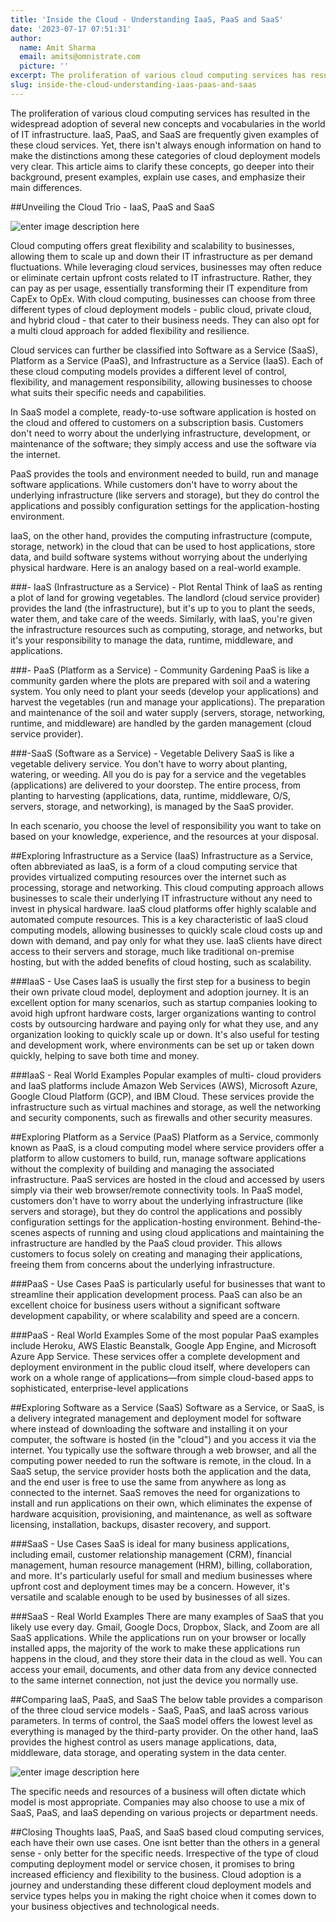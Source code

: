 ```yaml
---
title: 'Inside the Cloud - Understanding IaaS, PaaS and SaaS'
date: '2023-07-17 07:51:31'
author:
  name: Amit Sharma
  email: amits@omnistrate.com
  picture: ''
excerpt: The proliferation of various cloud computing services has resulted in the widespread adoption of several new concepts and vocabularies in the world of IT infrastructure.
slug: inside-the-cloud-understanding-iaas-paas-and-saas
---
```


The proliferation of various cloud computing services has resulted in the widespread adoption of several new concepts and vocabularies in the world of IT infrastructure. IaaS, PaaS, and SaaS are frequently given examples of these cloud services. Yet, there isn't always enough information on hand to make the distinctions among these categories of cloud deployment models very clear. This article aims to clarify these concepts, go deeper into their background, present examples, explain use cases, and emphasize their main differences.

##Unveiling the Cloud Trio - IaaS, PaaS and SaaS

![enter image description here][1]

Cloud computing offers great flexibility and scalability to businesses, allowing them to scale up and down their IT infrastructure as per demand fluctuations. While leveraging cloud services, businesses may often reduce or eliminate certain upfront costs related to IT infrastructure. Rather, they can pay as per usage, essentially transforming their IT expenditure from CapEx to OpEx. With cloud computing, businesses can choose from three different types of cloud deployment models - public cloud, private cloud, and hybrid cloud - that cater to their business needs. They can also opt for a multi cloud approach for added flexibility and resilience.

Cloud services can further be classified into Software as a Service (SaaS), Platform as a Service (PaaS), and Infrastructure as a Service (IaaS). Each of these cloud computing models provides a different level of control, flexibility, and management responsibility, allowing businesses to choose what suits their specific needs and capabilities.

In SaaS model a complete, ready-to-use software application is hosted on the cloud and offered to customers on a subscription basis. Customers don't need to worry about the underlying infrastructure, development, or maintenance of the software; they simply access and use the software via the internet.

PaaS provides the tools and environment needed to build, run and manage software applications. While customers don't have to worry about the underlying infrastructure (like servers and storage), but they do control the applications and possibly configuration settings for the application-hosting environment. 

IaaS, on the other hand, provides the computing infrastructure (compute, storage, network) in the cloud that can be used to host applications, store data, and build software systems without worrying about the underlying physical hardware. Here is an analogy based on a real-world example.

###- IaaS (Infrastructure as a Service) - Plot Rental
Think of IaaS as renting a plot of land for growing vegetables. The landlord (cloud service provider) provides the land (the infrastructure), but it's up to you to plant the seeds, water them, and take care of the weeds. Similarly, with IaaS, you're given the infrastructure resources such as computing, storage, and networks, but it's your responsibility to manage the data, runtime, middleware, and applications.

###- PaaS (Platform as a Service) - Community Gardening
PaaS is like a community garden where the plots are prepared with soil and a watering system. You only need to plant your seeds (develop your applications) and harvest the vegetables (run and manage your applications). The preparation and maintenance of the soil and water supply (servers, storage, networking, runtime, and middleware) are handled by the garden management (cloud service provider).

###-SaaS (Software as a Service) - Vegetable Delivery
SaaS is like a vegetable delivery service. You don't have to worry about planting, watering, or weeding. All you do is pay for a service and the vegetables (applications) are delivered to your doorstep. The entire process, from planting to harvesting (applications, data, runtime, middleware, O/S, servers, storage, and networking), is managed by the SaaS provider.

In each scenario, you choose the level of responsibility you want to take on based on your knowledge, experience, and the resources at your disposal.

##Exploring Infrastructure as a Service (IaaS)
Infrastructure as a Service, often abbreviated as IaaS, is a form of a cloud computing service that provides virtualized computing resources over the internet such as processing, storage and networking. This cloud computing approach allows businesses to scale their underlying IT infrastructure without any need to invest in physical hardware.
IaaS cloud platforms offer highly scalable and automated compute resources. This is a key characteristic of IaaS cloud computing models, allowing businesses to quickly scale cloud costs up and down with demand, and pay only for what they use. IaaS clients have direct access to their servers and storage, much like traditional on-premise hosting, but with the added benefits of cloud hosting, such as scalability.

###IaaS - Use Cases
IaaS is usually the first step for a business to begin their own private cloud model, deployment and adoption journey. It is an excellent option for many scenarios, such as startup companies looking to avoid high upfront hardware costs, larger organizations wanting to control costs by outsourcing hardware and paying only for what they use, and any organization looking to quickly scale up or down. It's also useful for testing and development work, where environments can be set up or taken down quickly, helping to save both time and money.

###IaaS - Real World Examples
Popular examples of multi- cloud providers and IaaS platforms include Amazon Web Services (AWS), Microsoft Azure, Google Cloud Platform (GCP), and IBM Cloud. These services provide the infrastructure such as virtual machines and storage, as well the networking and security components, such as firewalls and other security measures.

##Exploring Platform as a Service (PaaS) 
Platform as a Service, commonly known as PaaS, is a cloud computing model where service providers offer a platform to allow customers to build, run, manage software applications without the complexity of building and managing the associated infrastructure. PaaS services are hosted in the cloud and accessed by users simply via their web browser/remote connectivity tools.
In PaaS model, customers don't have to worry about the underlying infrastructure (like servers and storage), but they do control the applications and possibly configuration settings for the application-hosting environment. Behind-the-scenes aspects of running and using cloud applications and maintaining the infrastructure are handled by the PaaS cloud provider. This allows customers to focus solely on creating and managing their applications, freeing them from concerns about the underlying infrastructure. 

###PaaS - Use Cases
PaaS is particularly useful for businesses that want to streamline their application development process. PaaS can also be an excellent choice for business users without a significant software development capability, or where scalability and speed are a concern.

###PaaS - Real World Examples
Some of the most popular PaaS examples include Heroku, AWS Elastic Beanstalk, Google App Engine, and Microsoft Azure App Service. These services offer a complete development and deployment environment in the public cloud itself, where developers can work on a whole range of applications—from simple cloud-based apps to sophisticated, enterprise-level applications

##Exploring Software as a Service (SaaS)
Software as a Service, or SaaS, is a delivery integrated management and deployment model for software where instead of downloading the software and installing it on your computer, the software is hosted (in the "cloud") and you access it via the internet. You typically use the software through a web browser, and all the computing power needed to run the software is remote, in the cloud.
In a SaaS setup, the service provider hosts both the application and the data, and the end user is free to use the same from anywhere as long as connected to the internet. SaaS removes the need for organizations to install and run applications on their own, which eliminates the expense of hardware acquisition, provisioning, and maintenance, as well as software licensing, installation, backups, disaster recovery, and support.

###SaaS - Use Cases
SaaS is ideal for many business applications, including email, customer relationship management (CRM), financial management, human resource management (HRM), billing, collaboration, and more. It's particularly useful for small and medium businesses where upfront cost and deployment times may be a concern. However, it's versatile and scalable enough to be used by businesses of all sizes.

###SaaS - Real World Examples
There are many examples of SaaS that you likely use every day. Gmail, Google Docs, Dropbox, Slack, and Zoom are all SaaS applications. While the applications run on your browser or locally installed apps, the majority of the work to make these applications run happens in the cloud, and they store their data in the cloud as well. You can access your email, documents, and other data from any device connected to the same internet connection, not just the device you normally use.

##Comparing IaaS, PaaS, and SaaS
The below table provides a comparison of the three cloud service models - SaaS, PaaS, and IaaS across various parameters. In terms of control, the SaaS model offers the lowest level as everything is managed by the third-party provider. On the other hand, IaaS provides the highest control as users manage applications, data, middleware, data storage, and operating system in the data center.

![enter image description here][2]

The specific needs and resources of a business will often dictate which model is most appropriate. Companies may also choose to use a mix of SaaS, PaaS, and IaaS depending on various projects or department needs.

##Closing Thoughts
IaaS, PaaS, and SaaS based cloud computing services, each have their own use cases. One isnt better than the others in a general sense - only better for the specific needs. Irrespective of the type of cloud computing deployment model or service chosen, it promises to bring increased efficiency and flexibility to the business. Cloud adoption is a journey and understanding these different cloud deployment models and service types helps you in making the right choice when it comes down to your business objectives and technological needs.

  [1]: https://drive.google.com/thumbnail?id=1jOljnCFrVRuDhfi71MAr0WZkFQR0k2FG&sz=w720
  [2]: https://drive.google.com/thumbnail?id=1udj1Jvpi1Zrw0U1QgJiABuHAJK7ep48f&sz=w720
